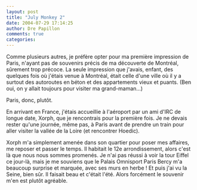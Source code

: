 ```yaml
---
layout: post
title: "July Monkey 2"
date: 2004-07-29 17:14:25
author: Dre Papillon
comments: true
categories: 
---
```



Comme plusieurs autres, je préfère opter pour ma première impression de Paris, n'ayant pas de souvenirs précis de ma découverte de Montréal, sûrement trop précoce.  La seule impression que j'avais, enfant, des quelques fois où j'étais venue à Montréal, était celle d'une ville où il y a surtout des autoroutes en béton et des appartements vieux et puants.  (Ben oui, on y allait toujours pour visiter ma grand-maman...)

Paris, donc, plutôt.

En arrivant en France, j'étais accueillie à l'aéroport par un ami d'IRC de longue date, Xorph, que je rencontrais pour la première fois.  Je ne devais rester qu'une journée, même pas, à Paris avant de prendre un train pour aller visiter la vallée de la Loire (et rencontrer Hoedic).

Xorph m'a simplement amenée dans son quartier pour poser mes affaires, me reposer et passer le temps.  Il habitait le 12e arrondissement, alors c'est là que nous nous sommes promenés.  Je n'ai pas réussi à voir la tour Eiffel ce jour-là, mais je me souviens que le Palais Omnisport Paris Bercy m'a beaucoup surprise et marquée, avec ses murs en herbe !  Et puis j'ai vu la Seine, bien sûr.  Il faisait beau et c'était l'été.  Alors forcément le souvenir m'en est plutôt agréable.